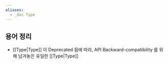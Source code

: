 ```yaml
---
aliases:
  - _doc Type
---
```

## 용어 정리

- [[Type|Type]] 이 Deprecated 됨에 따라, API Backward-compatibility 를 위해 남겨놓은 유일한 [[Type|Type]]